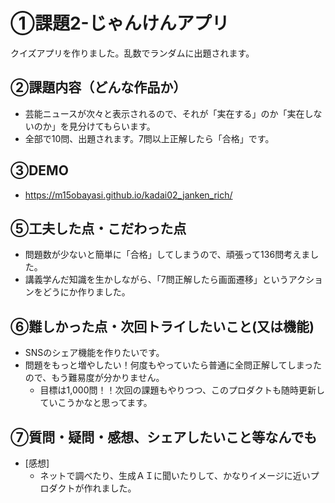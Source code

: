 # ①課題2-じゃんけんアプリ
クイズアプリを作りました。乱数でランダムに出題されます。

## ②課題内容（どんな作品か）
- 芸能ニュースが次々と表示されるので、それが「実在する」のか「実在しないのか」を見分けてもらいます。
- 全部で10問、出題されます。7問以上正解したら「合格」です。

## ③DEMO
- https://m15obayasi.github.io/kadai02_janken_rich/

## ⑤工夫した点・こだわった点

- 問題数が少ないと簡単に「合格」してしまうので、頑張って136問考えました。
- 講義学んだ知識を生かしながら、「7問正解したら画面遷移」というアクションをどうにか作りました。

## ⑥難しかった点・次回トライしたいこと(又は機能)

- SNSのシェア機能を作りたいです。
- 問題をもっと増やしたい！何度もやっていたら普通に全問正解してしまったので、もう難易度が分かりません。
  - 目標は1,000問！！次回の課題もやりつつ、このプロダクトも随時更新していこうかなと思ってます。

## ⑦質問・疑問・感想、シェアしたいこと等なんでも

- [感想]
  - ネットで調べたり、生成ＡＩに聞いたりして、かなりイメージに近いプロダクトが作れました。

